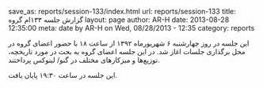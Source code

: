 save_as: reports/session-133/index.html
url: reports/session-133
title: گزارش جلسه ۱۳۳ام گروه 
layout: page
author: AR-H
date: 2013-08-28 12:35:00
meta: date by AR-H on Wed, 08/28/2013 - 12:35
category: reports

این جلسه در روز چهارشنبه ۶ شهریورماه ۱۳۹۲ از ساعت ۱۸ با حضور اعضای گروه در محل
برگذاری جلسات اغاز شد. در این جلسه اعضای گروه به بحث در مورد تاریخچه، توزیع‌ها
و میزکارهای مختلف در گنو/ لینوکس پرداختند.


<!--more-->



این جلسه در ساعت ۱۹:۳۰ پایان یافت.

